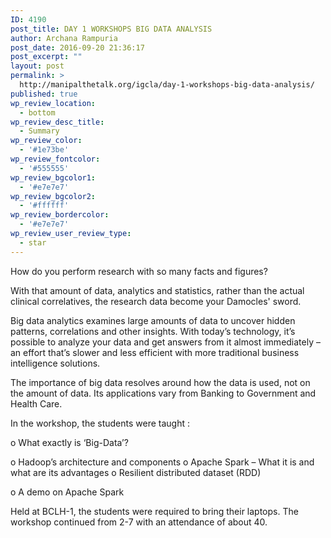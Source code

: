 ```yaml
---
ID: 4190
post_title: DAY 1 WORKSHOPS BIG DATA ANALYSIS
author: Archana Rampuria
post_date: 2016-09-20 21:36:17
post_excerpt: ""
layout: post
permalink: >
  http://manipalthetalk.org/igcla/day-1-workshops-big-data-analysis/
published: true
wp_review_location:
  - bottom
wp_review_desc_title:
  - Summary
wp_review_color:
  - '#1e73be'
wp_review_fontcolor:
  - '#555555'
wp_review_bgcolor1:
  - '#e7e7e7'
wp_review_bgcolor2:
  - '#ffffff'
wp_review_bordercolor:
  - '#e7e7e7'
wp_review_user_review_type:
  - star
---
```

How do you perform research with so many facts and figures?

With that amount of data, analytics and statistics, rather than the actual clinical correlatives, the research data become your Damocles' sword.

Big data analytics examines large amounts of data to uncover hidden patterns, correlations and other insights. With today’s technology, it’s possible to analyze your data and get answers from it almost immediately – an effort that’s slower and less efficient with more traditional business intelligence solutions.

The importance of big data resolves around how the data is used, not on the amount of data. Its applications vary from Banking to Government and Health Care.

In the workshop, the students were taught :

o What exactly is ‘Big-Data’?

o Hadoop’s architecture and components
o Apache Spark – What it is and what are its advantages
o Resilient distributed dataset (RDD)

o A demo on Apache Spark

Held at BCLH-1, the students were required to bring their laptops. The workshop continued from 2-7 with an attendance of about 40.

&nbsp;
